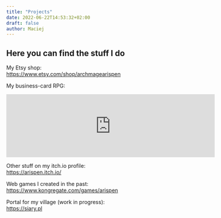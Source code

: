 ```yaml
---
title: "Projects"
date: 2022-06-22T14:53:32+02:00
draft: false
author: Maciej
---
```


## Here you can find the stuff I do

My Etsy shop:  
https://www.etsy.com/shop/archmagearispen

My business-card RPG:  
<iframe frameborder="0" src="https://itch.io/embed/1606336?linkback=true&amp;bg_color=222222&amp;fg_color=eeeeee&amp;link_color=bc1bff&amp;border_color=363636" width="552" height="167"><a href="https://arispen.itch.io/dnbc">Dungeons &amp; Business Cards by Archmage Arispen's Lab</a></iframe>

Other stuff on my itch.io profile:  
https://arispen.itch.io/


Web games I created in the past:  
https://www.kongregate.com/games/arispen

Portal for my village (work in progress):  
https://siary.pl
